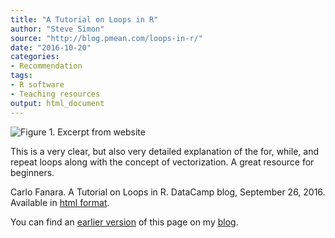 ```yaml
---
title: "A Tutorial on Loops in R"
author: "Steve Simon"
source: "http://blog.pmean.com/loops-in-r/"
date: "2016-10-20"
categories:
- Recommendation
tags:
- R software
- Teaching resources
output: html_document
---
```


![Figure 1. Excerpt from website](http://www.pmean.com/new-images/16/loops-in-r01.png)

<div class="notes">

This is a very clear, but also very detailed explanation of the for, while, and repeat loops along with the concept of vectorization. A great resource for beginners.

Carlo Fanara. A Tutorial on Loops in R. DataCamp blog, September 26,
2016. Available in [html format][fan1].

You can find an [earlier version][sim1] of this page on my [blog][sim2].

[sim1]: http://blog.pmean.com/loops-in-r/
[sim2]: http://blog.pmean.com

[fan1]: https://www.datacamp.com/community/tutorials/tutorial-on-loops-in-r

</div>
